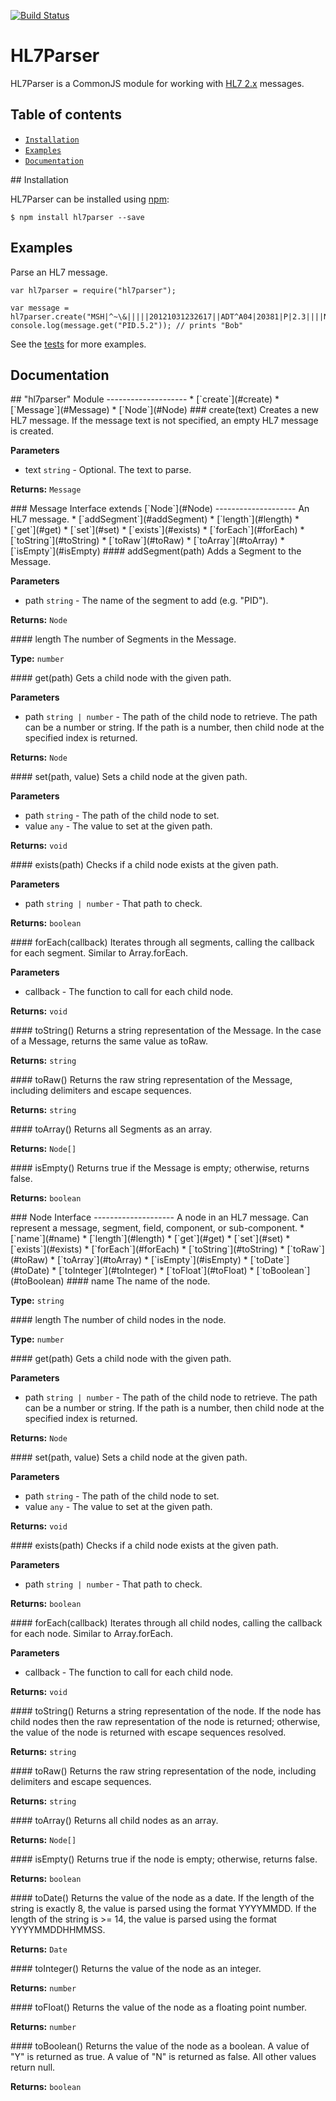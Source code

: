 [![Build Status](https://travis-ci.org/artifacthealth/hl7parser.svg?branch=master)](https://travis-ci.org/artifacthealth/hl7parser)

# HL7Parser

HL7Parser is a CommonJS module for working with [HL7 2.x](https://en.wikipedia.org/wiki/Health_Level_7) messages.


## Table of contents

* [`Installation`](#installation)
* [`Examples`](#Examples)
* [`Documentation`](#Documentation)


<a name="installation" />
## Installation

HL7Parser can be installed using [npm](https://www.npmjs.com/):

```
$ npm install hl7parser --save
```


## Examples

Parse an HL7 message.
```
var hl7parser = require("hl7parser");

var message = hl7parser.create("MSH|^~\&|||||20121031232617||ADT^A04|20381|P|2.3||||NE\rEVN|A04|20121031162617||01\rPID|1|16194|16194||Jones^Bob");
console.log(message.get("PID.5.2")); // prints "Bob"
```

See the [tests](https://github.com/artifacthealth/hl7parser/blob/master/tests/message.tests.ts) for more examples.


## Documentation

<a name="hl7parser" />
## "hl7parser" Module
--------------------
* [`create`](#create)
* [`Message`](#Message)
* [`Node`](#Node)


<a name="create" />
### create(text)
Creates a new HL7 message. If the message text is not specified, an empty HL7 message is created.

__Parameters__
* text `string`  - Optional. The text to parse.

__Returns:__ `Message`



<a name="Message" />
### Message Interface extends [`Node`](#Node)
--------------------
An HL7 message.
* [`addSegment`](#addSegment)
* [`length`](#length)
* [`get`](#get)
* [`set`](#set)
* [`exists`](#exists)
* [`forEach`](#forEach)
* [`toString`](#toString)
* [`toRaw`](#toRaw)
* [`toArray`](#toArray)
* [`isEmpty`](#isEmpty)

<a name="addSegment" />
#### addSegment(path)
Adds a Segment to the Message.

__Parameters__
* path `string`  - The name of the segment to add (e.g. "PID").

__Returns:__ `Node`


<a name="length" />
#### length
The number of Segments in the Message.

__Type:__ `number`


<a name="get" />
#### get(path)
Gets a child node with the given path.

__Parameters__
* path `string | number`  - The path of the child node to retrieve. The path can be a number or string. If the path is a
number, then child node at the specified index is returned.

__Returns:__ `Node`


<a name="set" />
#### set(path, value)
Sets a child node at the given path.

__Parameters__
* path `string`  - The path of the child node to set.
* value `any`  - The value to set at the given path.

__Returns:__ `void`


<a name="exists" />
#### exists(path)
Checks if a child node exists at the given path.

__Parameters__
* path `string | number`  - That path to check.

__Returns:__ `boolean`


<a name="forEach" />
#### forEach(callback)
Iterates through all segments, calling the callback for each segment. Similar to Array.forEach.

__Parameters__
* callback - The function to call for each child node.

__Returns:__ `void`


<a name="toString" />
#### toString()
Returns a string representation of the Message. In the case of a Message, returns the same value as toRaw.

__Returns:__ `string`


<a name="toRaw" />
#### toRaw()
Returns the raw string representation of the Message, including delimiters and escape sequences.

__Returns:__ `string`


<a name="toArray" />
#### toArray()
Returns all Segments as an array.

__Returns:__ `Node[]`


<a name="isEmpty" />
#### isEmpty()
Returns true if the Message is empty; otherwise, returns false.

__Returns:__ `boolean`


<a name="Node" />
### Node Interface
--------------------
A node in an HL7 message. Can represent a message, segment, field, component, or sub-component.
* [`name`](#name)
* [`length`](#length)
* [`get`](#get)
* [`set`](#set)
* [`exists`](#exists)
* [`forEach`](#forEach)
* [`toString`](#toString)
* [`toRaw`](#toRaw)
* [`toArray`](#toArray)
* [`isEmpty`](#isEmpty)
* [`toDate`](#toDate)
* [`toInteger`](#toInteger)
* [`toFloat`](#toFloat)
* [`toBoolean`](#toBoolean)

<a name="name" />
#### name
The name of the node.

__Type:__ `string`


<a name="length" />
#### length
The number of child nodes in the node.

__Type:__ `number`


<a name="get" />
#### get(path)
Gets a child node with the given path.

__Parameters__
* path `string | number`  - The path of the child node to retrieve. The path can be a number or string. If the path is a
number, then child node at the specified index is returned.

__Returns:__ `Node`


<a name="set" />
#### set(path, value)
Sets a child node at the given path.

__Parameters__
* path `string`  - The path of the child node to set.
* value `any`  - The value to set at the given path.

__Returns:__ `void`


<a name="exists" />
#### exists(path)
Checks if a child node exists at the given path.

__Parameters__
* path `string | number`  - That path to check.

__Returns:__ `boolean`


<a name="forEach" />
#### forEach(callback)
Iterates through all child nodes, calling the callback for each node. Similar to Array.forEach.

__Parameters__
* callback - The function to call for each child node.

__Returns:__ `void`


<a name="toString" />
#### toString()
Returns a string representation of the node. If the node has child nodes then the raw representation of the
node is returned; otherwise, the value of the node is returned with escape sequences resolved.

__Returns:__ `string`


<a name="toRaw" />
#### toRaw()
Returns the raw string representation of the node, including delimiters and escape sequences.

__Returns:__ `string`


<a name="toArray" />
#### toArray()
Returns all child nodes as an array.

__Returns:__ `Node[]`


<a name="isEmpty" />
#### isEmpty()
Returns true if the node is empty; otherwise, returns false.

__Returns:__ `boolean`


<a name="toDate" />
#### toDate()
Returns the value of the node as a date. If the length of the string is exactly 8, the value is parsed using
the format YYYYMMDD. If the length of the string is >= 14, the value is parsed using the format YYYYMMDDHHMMSS.

__Returns:__ `Date`


<a name="toInteger" />
#### toInteger()
Returns the value of the node as an integer.

__Returns:__ `number`


<a name="toFloat" />
#### toFloat()
Returns the value of the node as a floating point number.

__Returns:__ `number`


<a name="toBoolean" />
#### toBoolean()
Returns the value of the node as a boolean. A value of "Y" is returned as true. A value of "N" is returned
as false. All other values return null.

__Returns:__ `boolean`

